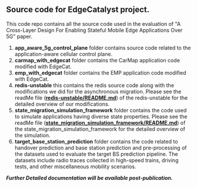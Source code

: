 ## Source code for EdgeCatalyst project.

This code repo contains all the source code used in the evaluation of "A Cross-Layer Design For Enabling Stateful Mobile
Edge Applications Over 5G" paper.


1. **app_aware_5g_control_plane** folder contains source code related to the application-aware cellular control plane.
2. **carmap_with_edgecat** folder contains the CarMap application code modified with EdgeCat.
3. **emp_with_edgecat** folder contains the EMP application code modified with EdgeCat.
4. **redis-unstable** this contains the redis source code along with the modifications we did for the asynchronous migration. Please see the readMe file ([**redis-unstable/README.md**](./redis-unstable/README.md)) of the redis-unstable for the detailed overview of our modifications.
5. **state_migration_simulation_framework** folder contains the code used to simulate applications having diverse state properties. Please see the readMe file ([**state_migration_simulation_framework/README.md**](state_migration_simulation_framework/README.md)) of the state_migration_simulation_framework for the detailed overview of the simulation.
6. **target_base_station_prediction** folder contains the code related to handover prediction and base station prediction and pre-processing of the datasets used to evaluate the target BS prediction pipeline. The datasets include radio traces collected in high-speed trains, driving tests, and other miscellaneous mobility scenarios.

*****Further Detailed documentation will be available post-publication.*****
